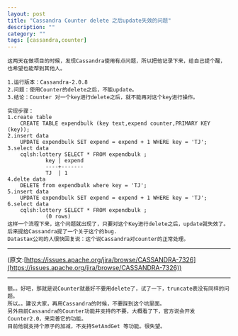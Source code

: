 ```yaml
---
layout: post
title: "Cassandra Counter delete 之后update失效的问题"
description: ""
category: ""
tags: [cassandra,counter]
---
```

	这两天在做项目的时候，发现Cassandra使用有点问题，所以把他记录下来，给自己提个醒，也希望也能帮到其他人。
	
	1.运行版本：Cassandra-2.0.8
	2.问题：使用Counter的delete之后，不能update。
	3.结论：Counter 对一个key进行delete之后，就不能再对这个key进行操作。
	
	实现步骤：
	1.create table
		CREATE TABLE expendbulk (key text,expend counter,PRIMARY KEY (key));
	2.insert data
		UPDATE expendbulk SET expend = expend + 1 WHERE key = 'TJ';
	3.select data
		cqlsh:lottery SELECT * FROM expendbulk ;
				key | expend
				----+-------
				TJ  | 1
	4.delte data
		DELETE from expendbulk where key = 'TJ';
	5.insert data
		UPDATE expendbulk SET expend = expend + 1 WHERE key = 'TJ';
	6.select data
		cqlsh:lottery SELECT * FROM expendbulk ;
				(0 rows)
	这样一个流程下来，这个问题就出现了，只要对这个Key进行delete之后，update就失效了。
	后来提给Cassandra提了一个关于这个的bug.
	Datastax公司的人很快回复说：这个说Cassandra对counter的正常处理。
	
---
	
(原文:[https://issues.apache.org/jira/browse/CASSANDRA-7326](https://issues.apache.org/jira/browse/CASSANDRA-7326))
	
---
	
	额。。好吧，那就是说Counter就最好不要用delete了，试了一下，truncate表没有同样的问题。
	所以。。建议大家，再用Cassandra的时候，不要踩到这个坑里面。
	另外目前Cassandra的Counter功能并支持的不要，大概看了下，官方说会开发Counter2.0，来完善它的功能。
	目前他就支持个原子的加减，不支持SetAndGet 等功能。很失望。
	
	